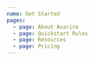 ```yaml
---
name: Get Started
pages:
  - page: About Avarice
  - page: Quickstart Rules
  - page: Resources
  - page: Pricing
---
```

